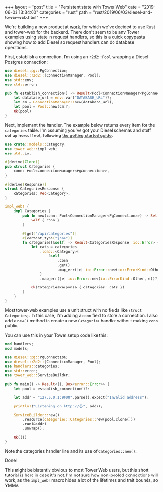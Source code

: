 +++
layout = "post"
title = "Persistent state with Tower Web"
date = "2019-06-03 13:34:00"
categories = "rust"
path = "rust/2019/06/03/diesel-and-tower-web.html"
+++

We're building a new product at [work](https://repositive.io/), for which we've decided to use Rust
and [tower-web](https://crates.io/crates/tower-web) for the backend. There don't seem to be any
Tower examples using state in request handlers, so this is a quick copypasta showing how to add
Diesel so request handlers can do database operations.

<!-- more -->

First, establish a connection. I'm using an `r2d2::Pool` wrapping a Diesel Postgres connection:

```rust
use diesel::pg::PgConnection;
use diesel::r2d2::{ConnectionManager, Pool};
use std::env;
use std::error;

pub fn establish_connection() -> Result<Pool<ConnectionManager<PgConnection>>, Box<error::Error>> {
    let database_url = env::var("DATABASE_URL")?;
    let cm = ConnectionManager::new(database_url);
    let pool = Pool::new(cm)?;
    Ok(pool)
}
```

Next, implement the handler. The example below returns every item for the `categories` table. I'm
assuming you've got your Diesel schemas and stuff set up here. If not, following
[the getting started guide](http://diesel.rs/guides/getting-started/).

```rust
use crate::models::Category;
use tower_web::impl_web;
use std::io;

#[derive(Clone)]
pub struct Categories {
    conn: Pool<ConnectionManager<PgConnection>>,
}

#[derive(Response)]
struct CategoriesResponse {
    categories: Vec<Category>,
}

impl_web! {
    impl Categories {
        pub fn new(conn: Pool<ConnectionManager<PgConnection>>) -> Self {
            Self { conn }
        }

        #[get("/api/categories")]
        #[content_type("json")]
        fn categories(&self) -> Result<CategoriesResponse, io::Error> {
            let cats = categories
                .load::<Category>(
                    &self
                        .conn
                        .get()
                        .map_err(|e| io::Error::new(io::ErrorKind::Other, e))?,
                )
                .map_err(|e| io::Error::new(io::ErrorKind::Other, e))?;

            Ok(CategoriesResponse { categories: cats })
        }
    }
}

```

Most tower-web examples use a unit struct with no fields like `struct Categories;`. In this case,
I'm adding a `conn` field to store a connection. I also add a `new()` method to create a new
`Categories` handler without making `conn` public.

You can use this in your Tower setup code like this:

```rust
mod handlers;
mod models;

use diesel::pg::PgConnection;
use diesel::r2d2::{ConnectionManager, Pool};
use handlers::categories;
use std::error;
use tower_web::ServiceBuilder;

pub fn main() -> Result<(), Box<error::Error>> {
    let pool = establish_connection()?;

    let addr = "127.0.0.1:9000".parse().expect("Invalid address");

    println!("Listening on http://{}", addr);

    ServiceBuilder::new()
        .resource(categories::Categories::new(pool.clone()))
        .run(&addr)
        .unwrap();

    Ok(())
}

```

Note the categories handler line and its use of `Categories::new()`.

Done!

This might be blatantly obvious to most Tower Web users, but this short tutorial is here in case
it's not. I'm not sure how non-pooled connections will work, as the `impl_web!` macro hides a lot of
the lifetimes and trait bounds, so YMMV.
